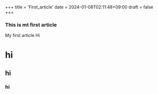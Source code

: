 +++
title = 'First_article'
date = 2024-01-08T02:11:48+09:00
draft = false
+++
### This is mt first article
My first article
Hi
# hi
## hi
### hi
